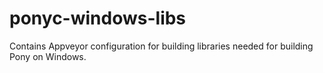 # ponyc-windows-libs

Contains Appveyor configuration for building libraries needed for building Pony on Windows.
